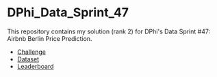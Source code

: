 # DPhi_Data_Sprint_47
This repository contains my solution (rank 2) for DPhi's Data Sprint #47: Airbnb Berlin Price Prediction.

- [Challenge](https://dphi.tech/challenges/data-sprint-47-airbnb-berlin-price-prediction/160/overview/about)
- [Dataset](https://dphi.tech/challenges/data-sprint-47-airbnb-berlin-price-prediction/160/data)
- [Leaderboard](https://dphi.tech/challenges/data-sprint-47-airbnb-berlin-price-prediction/160/leaderboard/datathon/)
